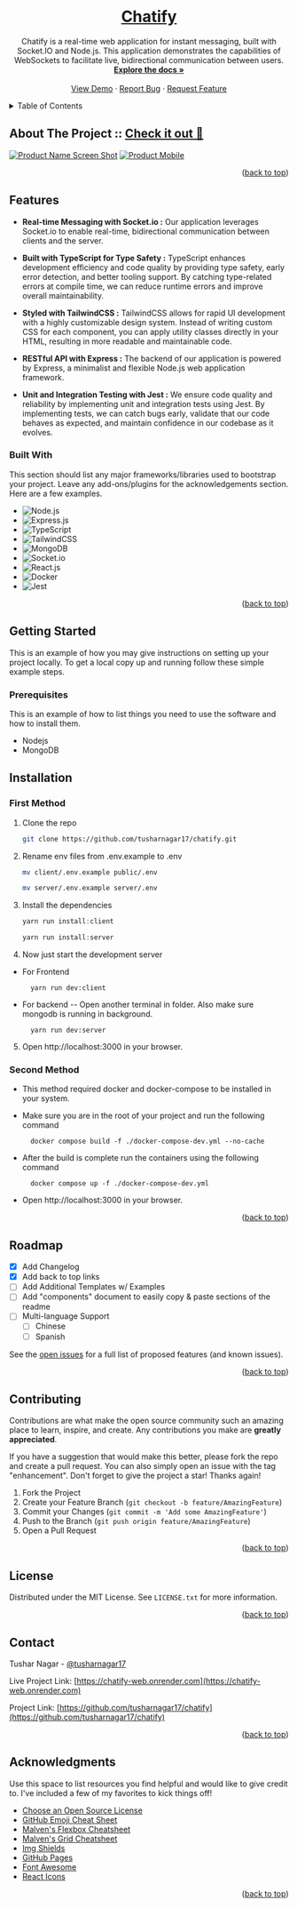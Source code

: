 <!-- Improved compatibility of back to top link: See: https://github.com/othneildrew/Best-README-Template/pull/73 -->

<a name="readme-top"></a>

<!--
*** Thanks for checking out the Best-README-Template. If you have a suggestion
*** that would make this better, please fork the repo and create a pull request
*** or simply open an issue with the tag "enhancement".
*** Don't forget to give the project a star!
*** Thanks again! Now go create something AMAZING! :D
-->

<!-- PROJECT SHIELDS -->
<!--
*** I'm using markdown "reference style" links for readability.
*** Reference links are enclosed in brackets [ ] instead of parentheses ( ).
*** See the bottom of this document for the declaration of the reference variables
*** for contributors-url, forks-url, etc. This is an optional, concise syntax you may use.
*** https://www.markdownguide.org/basic-syntax/#reference-style-links
-->

<!-- [![Contributors][contributors-shield]][contributors-url]
[![Forks][forks-shield]][forks-url]
[![Stargazers][stars-shield]][stars-url]
[![Issues][issues-shield]][issues-url]
[![MIT License][license-shield]][license-url]
[![LinkedIn][linkedin-shield]][linkedin-url] -->

<!-- PROJECT LOGO -->
<br />
<div align="center">
  <a href="https://github.com/tusharnagar17/chatify">
    
  </a>

  <h1 align="center"><a href="https://chatify-web.onrender.com">Chatify</a></h1>

  <p align="center">
    Chatify is a real-time web application for instant messaging, built with Socket.IO and Node.js. This application demonstrates the capabilities of WebSockets to facilitate live, bidirectional communication between users.
    <br />
    <a href="https://github.com/tusharnagar17/chatify"><strong>Explore the docs »</strong></a>
    <br />
    <br />
    <a href="https://github.com/tusharnagar17/chatify">View Demo</a>
    ·
    <a href="https://github.com/tusharnagar17/chatify/issues/new?labels=bug&template=bug-report---.md">Report Bug</a>
    ·
    <a href="https://github.com/tusharnagar17/chatify/issues/new?labels=enhancement&template=feature-request---.md">Request Feature</a>
  </p>
</div>

<!-- TABLE OF CONTENTS -->
<details>
  <summary>Table of Contents</summary>
  <ol>
    <li>
      <a href="#about-the-project">About The Project</a>
      <ul>
        <li><a href="#built-with">Built With</a></li>
      </ul>
    </li>
    <li>
      <a href="#getting-started">Getting Started</a>
      <ul>
        <li><a href="#prerequisites">Prerequisites</a></li>
        <li><a href="#installation">Installation</a></li>
      </ul>
    </li>
    <li><a href="#usage">Usage</a></li>
    <li><a href="#roadmap">Roadmap</a></li>
    <li><a href="#contributing">Contributing</a></li>
    <li><a href="#license">License</a></li>
    <li><a href="#contact">Contact</a></li>
    <li><a href="#acknowledgments">Acknowledgments</a></li>
  </ol>
</details>

<!-- ABOUT THE PROJECT -->

## About The Project :: [Check it out 🚀](https://chatify-web.onrender.com)

[![Product Name Screen Shot][fullscreen]](https://chatify-web.onrender.com)
[![Product Mobile][mobile]](https://chatify-web.onrender.com)

<p align="right">(<a href="#readme-top">back to top</a>)</p>

## Features

- **Real-time Messaging with Socket.io :** Our application leverages Socket.io to enable real-time, bidirectional communication between clients and the server.

- **Built with TypeScript for Type Safety :** TypeScript enhances development efficiency and code quality by providing type safety, early error detection, and better tooling support. By catching type-related errors at compile time, we can reduce runtime errors and improve overall maintainability.

- **Styled with TailwindCSS :** TailwindCSS allows for rapid UI development with a highly customizable design system. Instead of writing custom CSS for each component, you can apply utility classes directly in your HTML, resulting in more readable and maintainable code.

- **RESTful API with Express :** The backend of our application is powered by Express, a minimalist and flexible Node.js web application framework.

- **Unit and Integration Testing with Jest :** We ensure code quality and reliability by implementing unit and integration tests using Jest. By implementing tests, we can catch bugs early, validate that our code behaves as expected, and maintain confidence in our codebase as it evolves.

### Built With

This section should list any major frameworks/libraries used to bootstrap your project. Leave any add-ons/plugins for the acknowledgements section. Here are a few examples.

- ![Node.js](https://img.shields.io/badge/Node.js-339933?style=for-the-badge&logo=nodedotjs&logoColor=white)
- ![Express.js](https://img.shields.io/badge/Express.js-000000?style=for-the-badge&logo=express&logoColor=white)
- ![TypeScript](https://img.shields.io/badge/TypeScript-007ACC?style=for-the-badge&logo=typescript&logoColor=white)
- ![TailwindCSS](https://img.shields.io/badge/TailwindCSS-38B2AC?style=for-the-badge&logo=tailwindcss&logoColor=skyblue)
- ![MongoDB](https://img.shields.io/badge/MongoDB-47A248?style=for-the-badge&logo=mongodb&logoColor=white)
- ![Socket.io](https://img.shields.io/badge/Socket.io-010101?style=for-the-badge&logo=socket.io&logoColor=white)
- ![React.js]
- ![Docker](https://img.shields.io/badge/Docker-2496ED?style=for-the-badge&logo=docker&logoColor=white)
- ![Jest](https://img.shields.io/badge/Jest-C21325?style=for-the-badge&logo=jest&logoColor=white)

<p align="right">(<a href="#readme-top">back to top</a>)</p>

<!-- GETTING STARTED -->

## Getting Started

This is an example of how you may give instructions on setting up your project locally.
To get a local copy up and running follow these simple example steps.

### Prerequisites

This is an example of how to list things you need to use the software and how to install them.

- Nodejs
- MongoDB

## Installation

### First Method

1. Clone the repo
   ```sh
   git clone https://github.com/tusharnagar17/chatify.git
   ```
2. Rename env files from .env.example to .env

   ```sh
   mv client/.env.example public/.env

   mv server/.env.example server/.env
   ```

3. Install the dependencies

   ```js
   yarn run install:client

   yarn run install:server
   ```

4. Now just start the development server

- For Frontend

  ```
    yarn run dev:client
  ```

- For backend
  -- Open another terminal in folder. Also make sure mongodb is running in background.

  ```
    yarn run dev:server
  ```

5. Open http://localhost:3000 in your browser.

### Second Method

- This method required docker and docker-compose to be installed in your system.
- Make sure you are in the root of your project and run the following command

  ```
    docker compose build -f ./docker-compose-dev.yml --no-cache
  ```

- After the build is complete run the containers using the following command

  ```
    docker compose up -f ./docker-compose-dev.yml
  ```

- Open http://localhost:3000 in your browser.

<p align="right">(<a href="#readme-top">back to top</a>)</p>

<!-- USAGE EXAMPLES -->

<!-- ROADMAP -->

## Roadmap

- [x] Add Changelog
- [x] Add back to top links
- [ ] Add Additional Templates w/ Examples
- [ ] Add "components" document to easily copy & paste sections of the readme
- [ ] Multi-language Support
  - [ ] Chinese
  - [ ] Spanish

See the [open issues](https://github.com/tusharnagar17/chatify/issues) for a full list of proposed features (and known issues).

<p align="right">(<a href="#readme-top">back to top</a>)</p>

<!-- CONTRIBUTING -->

## Contributing

Contributions are what make the open source community such an amazing place to learn, inspire, and create. Any contributions you make are **greatly appreciated**.

If you have a suggestion that would make this better, please fork the repo and create a pull request. You can also simply open an issue with the tag "enhancement".
Don't forget to give the project a star! Thanks again!

1. Fork the Project
2. Create your Feature Branch (`git checkout -b feature/AmazingFeature`)
3. Commit your Changes (`git commit -m 'Add some AmazingFeature'`)
4. Push to the Branch (`git push origin feature/AmazingFeature`)
5. Open a Pull Request

<p align="right">(<a href="#readme-top">back to top</a>)</p>

<!-- LICENSE -->

## License

Distributed under the MIT License. See `LICENSE.txt` for more information.

<p align="right">(<a href="#readme-top">back to top</a>)</p>

<!-- CONTACT -->

## Contact

Tushar Nagar - [@tusharnagar17](https://x.com/tusharnagar_17)

Live Project Link: [https://chatify-web.onrender.com](https://chatify-web.onrender.com)

Project Link: [https://github.com/tusharnagar17/chatify](https://github.com/tusharnagar17/chatify)

<p align="right">(<a href="#readme-top">back to top</a>)</p>

<!-- ACKNOWLEDGMENTS -->

## Acknowledgments

Use this space to list resources you find helpful and would like to give credit to. I've included a few of my favorites to kick things off!

- [Choose an Open Source License](https://choosealicense.com)
- [GitHub Emoji Cheat Sheet](https://www.webpagefx.com/tools/emoji-cheat-sheet)
- [Malven's Flexbox Cheatsheet](https://flexbox.malven.co/)
- [Malven's Grid Cheatsheet](https://grid.malven.co/)
- [Img Shields](https://shields.io)
- [GitHub Pages](https://pages.github.com)
- [Font Awesome](https://fontawesome.com)
- [React Icons](https://react-icons.github.io/react-icons/search)

<p align="right">(<a href="#readme-top">back to top</a>)</p>

<!-- MARKDOWN LINKS & IMAGES -->
<!-- https://www.markdownguide.org/basic-syntax/#reference-style-links -->

[contributors-shield]: https://img.shields.io/github/contributors/othneildrew/Best-README-Template.svg?style=for-the-badge
[contributors-url]: https://github.com/othneildrew/Best-README-Template/graphs/contributors
[forks-shield]: https://img.shields.io/github/forks/othneildrew/Best-README-Template.svg?style=for-the-badge
[forks-url]: https://github.com/othneildrew/Best-README-Template/network/members
[stars-shield]: https://img.shields.io/github/stars/othneildrew/Best-README-Template.svg?style=for-the-badge
[stars-url]: https://github.com/othneildrew/Best-README-Template/stargazers
[issues-shield]: https://img.shields.io/github/issues/othneildrew/Best-README-Template.svg?style=for-the-badge
[linkedin-shield]: https://img.shields.io/badge/-LinkedIn-black.svg?style=for-the-badge&logo=linkedin&colorB=555
[linkedin-url]: https://linkedin.com/in/othneildrew
[React.js]: https://img.shields.io/badge/React-20232A?style=for-the-badge&logo=react&logoColor=61DAFB
[React-url]: https://reactjs.org/
[Node.js]: https://img.shields.io/badge/Node.js-339933?logo=nodedotjs&logoColor=white
[Express.js]: https://img.shields.io/badge/Express.js-000000?logo=express&logoColor=white
[TypeScript]: https://img.shields.io/badge/TypeScript-007ACC?logo=typescript&logoColor=white
[TailwindCSS]: https://img.shields.io/badge/TailwindCSS-38B2AC?logo=tailwindcss&logoColor=white
[MongoDB]: https://img.shields.io/badge/MongoDB-47A248?logo=mongodb&logoColor=white
[Socket.io]: https://img.shields.io/badge/Socket.io-010101?logo=socket.io&logoColor=white
[fullscreen]: /readme/fullscreen.JPG
[mobile]: /readme/mobile.jpg
